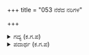 +++
title = "053 ನೆರೆದ ನರಿಗಳ"

+++

<details><summary>ಗದ್ಯ (ಕ.ಗ.ಪ) </summary>

53. ನರಿಗಳ ಹಿಂಡಿನ ಮಧ್ಯೆ ಸಿಂಹವನ್ನು ಗೌರವಿಸುವಂತೆ ಕೃಷ್ಣನ ಪಾದಗಳನ್ನು ಪೂಜಿಸಿದೆವು. ಮುರವೈರಿ ಅಘ್ರ್ಯಕ್ಕೆ ಪಾತ್ರನಾದವನು. ಜೊಳ್ಳುಗಳಾದ ನೀವು ಈ ಜನಾರ್ದನನ ಮಟ್ಟಕ್ಕೆ ಬಂದೀರಾ ? ನಾವು ಪ್ರೀತಿಯನ್ನು ತೋರಿಸಿದರೆ ನಿಮಗೆ ಈ ರೀತಿ ವಿಷಾದವೇ ? ಹೋಗಿ.
</details>

<details><summary>ಪದಾರ್ಥ (ಕ.ಗ.ಪ) </summary>

ಜರಡು-ಜಳ್ಳು
</details>
